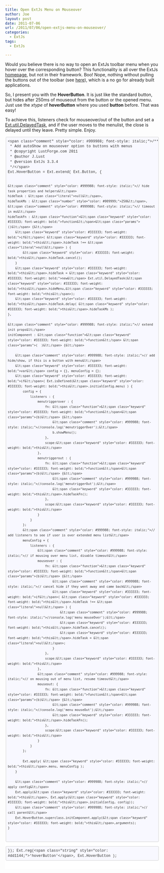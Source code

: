 ```yaml
---
title: Open ExtJs Menu on Mouseover
author: Joe
layout: post
date: 2011-07-06
url: /2011/07/06/open-extjs-menu-on-mouseover/
categories:
  - ExtJs
tags:
  - ExtJs

---
```

Would you believe there is no way to open an ExtJs toolbar menu when you hover over the corresponding button? This functionality is all over the ExtJs <a title="Sencha Home" href="www.sencha.com" target="_blank">homepage</a>, but not in their framework. Boo! Nope, nothing without pulling the buttons out of the toolbar (see <a title="ExtJs Forum Topic" href="http://www.sencha.com/forum/showthread.php?69931-toolbar-menu-open-on-hover" target="_blank">here</a>), which is a no go for already built applications.

So, I present you with the **HoverButton**. It is just like the standard button, but hides after 250ms of mouseout from the button or the opened menu. Just use the _xtype_ of **hoverButton** where you used **button** before. That was easy!

To achieve this, listeners check for mouseover/out of the button and set a <a title="ExtJs Source/Doc" href="http://docs.sencha.com/air/source/DelayedTask.html#cls-Ext.util.DelayedTask" target="_blank">Ext.util.DelayedTask</a>, and if the user moves to the menulist, the close is delayed until they leave. Pretty simple. Enjoy.

<div class="markdown-here-wrapper" style="font-size: 1em; font-family: Helvetica, arial, freesans, clean, sans-serif; color: #222222; border: none; line-height: 1.2; background-color: #ffffff;" data-md-url="https://lustforge.com/wp-admin/post.php?post=40&action=edit">
  <pre style="font-size: 1em; font-family: Consolas, Inconsolata, Courier, monospace; line-height: 1.2em; overflow: auto; margin: 1em 0px;"><code class="language-javascript" style="font-size: 0.85em; font-family: Consolas, Inconsolata, Courier, monospace; margin: 0px 0.15em; padding: 0.5em; white-space: pre; border: 1px solid #cccccc; border-top-left-radius: 3px; border-top-right-radius: 3px; border-bottom-right-radius: 3px; border-bottom-left-radius: 3px; display: block; background-color: #f8f8f8; color: #333333; background: #f8f8ff;">&lt;span class="comment" style="color: #999988; font-style: italic;">/**
 * Add autoShow on mouseover option to buttons with menus
 * @copyright LustForge.com 2011
 * @author J.Lust
 * @version ExtJs 3.3.4
 */&lt;/span>
Ext.HoverButton = Ext.extend( Ext.Button, {

    &lt;span class="comment" style="color: #999988; font-style: italic;">// hide task properties and helpers&lt;/span>
    hideTask : &lt;span class="literal">null&lt;/span>,
    hideTaskMs : &lt;span class="number" style="color: #009999;">250&lt;/span>, &lt;span class="comment" style="color: #999988; font-style: italic;">// timeout in ms&lt;/span>
    hideTaskFn : &lt;span class="function">&lt;span class="keyword" style="color: #333333; font-weight: bold;">function&lt;/span>&lt;span class="params">()&lt;/span> {&lt;/span>
        &lt;span class="keyword" style="color: #333333; font-weight: bold;">if&lt;/span>( &lt;span class="keyword" style="color: #333333; font-weight: bold;">this&lt;/span>.hideTask !== &lt;span class="literal">null&lt;/span> ) {
            &lt;span class="keyword" style="color: #333333; font-weight: bold;">this&lt;/span>.hideTask.cancel();
        }
        &lt;span class="keyword" style="color: #333333; font-weight: bold;">this&lt;/span>.hideTask = &lt;span class="keyword" style="color: #333333; font-weight: bold;">new&lt;/span> Ext.util.DelayedTask(&lt;span class="keyword" style="color: #333333; font-weight: bold;">this&lt;/span>.hideMenu,&lt;span class="keyword" style="color: #333333; font-weight: bold;">this&lt;/span>);
        &lt;span class="keyword" style="color: #333333; font-weight: bold;">this&lt;/span>.hideTask.delay( &lt;span class="keyword" style="color: #333333; font-weight: bold;">this&lt;/span>.hideTaskMs );
    },

    &lt;span class="comment" style="color: #999988; font-style: italic;">// extend init props&lt;/span>
    initComponent : &lt;span class="function">&lt;span class="keyword" style="color: #333333; font-weight: bold;">function&lt;/span> &lt;span class="params">(  )&lt;/span> {&lt;/span>

        &lt;span class="comment" style="color: #999988; font-style: italic;">// add hide/show, if this is a button with menu&lt;/span>
        &lt;span class="keyword" style="color: #333333; font-weight: bold;">var&lt;/span> config = {}, menuConfig = {};
        &lt;span class="keyword" style="color: #333333; font-weight: bold;">if&lt;/span>( Ext.isDefined(&lt;span class="keyword" style="color: #333333; font-weight: bold;">this&lt;/span>.initialConfig.menu) ) {
            config = {
                listeners : {
                    menutriggerover : {
                        fn: &lt;span class="function">&lt;span class="keyword" style="color: #333333; font-weight: bold;">function&lt;/span>&lt;span class="params">(b)&lt;/span> {&lt;/span>
                            &lt;span class="comment" style="color: #999988; font-style: italic;">//console.log('menutriggerOver');&lt;/span>
                            b.showMenu();
                        },
                        scope:&lt;span class="keyword" style="color: #333333; font-weight: bold;">this&lt;/span>
                    },
                    menutriggerout : {
                        fn: &lt;span class="function">&lt;span class="keyword" style="color: #333333; font-weight: bold;">function&lt;/span>&lt;span class="params">(b)&lt;/span> {&lt;/span>
                            &lt;span class="comment" style="color: #999988; font-style: italic;">//console.log('menutriggerOut');&lt;/span>
                            &lt;span class="keyword" style="color: #333333; font-weight: bold;">this&lt;/span>.hideTaskFn();
                        },
                        scope:&lt;span class="keyword" style="color: #333333; font-weight: bold;">this&lt;/span>
                    }
                }
            };
            &lt;span class="comment" style="color: #999988; font-style: italic;">// add listeners to see if user is over extended menu list&lt;/span>
            menuConfig = {
                listeners : {
                    &lt;span class="comment" style="color: #999988; font-style: italic;">// if mousing over menu list, disable timeout&lt;/span>
                    mouseover : {
                        fn: &lt;span class="function">&lt;span class="keyword" style="color: #333333; font-weight: bold;">function&lt;/span>&lt;span class="params">(b)&lt;/span> {&lt;/span>
                            &lt;span class="comment" style="color: #999988; font-style: italic;">// cancel hide if they went away and came back&lt;/span>
                            &lt;span class="keyword" style="color: #333333; font-weight: bold;">if&lt;/span>( &lt;span class="keyword" style="color: #333333; font-weight: bold;">this&lt;/span>.hideTask !== &lt;span class="literal">null&lt;/span> ) {
                                &lt;span class="comment" style="color: #999988; font-style: italic;">//console.log('menu mouseOver');&lt;/span>
                                &lt;span class="keyword" style="color: #333333; font-weight: bold;">this&lt;/span>.hideTask.cancel();
                                &lt;span class="keyword" style="color: #333333; font-weight: bold;">this&lt;/span>.hideTask = &lt;span class="literal">null&lt;/span>;
                            }
                        },
                        scope:&lt;span class="keyword" style="color: #333333; font-weight: bold;">this&lt;/span>
                    },
                    &lt;span class="comment" style="color: #999988; font-style: italic;">// on mousing out of menu list, resume timeout&lt;/span>
                    mouseout: {
                        fn: &lt;span class="function">&lt;span class="keyword" style="color: #333333; font-weight: bold;">function&lt;/span>&lt;span class="params">(b)&lt;/span> {&lt;/span>
                            &lt;span class="comment" style="color: #999988; font-style: italic;">//console.log('menu mouseOut');&lt;/span>
                            &lt;span class="keyword" style="color: #333333; font-weight: bold;">this&lt;/span>.hideTaskFn();
                        },
                        scope:&lt;span class="keyword" style="color: #333333; font-weight: bold;">this&lt;/span>
                    }
                }
            };

            Ext.apply( &lt;span class="keyword" style="color: #333333; font-weight: bold;">this&lt;/span>.menu, menuConfig );
        }

        &lt;span class="comment" style="color: #999988; font-style: italic;">// apply config&lt;/span>
        Ext.apply(&lt;span class="keyword" style="color: #333333; font-weight: bold;">this&lt;/span>, Ext.apply(&lt;span class="keyword" style="color: #333333; font-weight: bold;">this&lt;/span>.initialConfig, config));
        &lt;span class="comment" style="color: #999988; font-style: italic;">// call parent&lt;/span>
        Ext.HoverButton.superclass.initComponent.apply(&lt;span class="keyword" style="color: #333333; font-weight: bold;">this&lt;/span>,arguments);
    }
});
Ext.reg(&lt;span class="string" style="color: #dd1144;">'hoverButton'&lt;/span>, Ext.HoverButton );
</code></pre>
  
  <div style="height: 0; font-size: 0em; padding: 0; margin: 0;" title="MDH:YGBgamF2YXNjcmlwdDxicj4vKio8YnI+ICogQWRkIGF1dG9TaG93IG9uIG1vdXNlb3ZlciBvcHRp
b24gdG8gYnV0dG9ucyB3aXRoIG1lbnVzPGJyPiAqIEBjb3B5cmlnaHQgTHVzdEZvcmdlLmNvbSAy
MDExPGJyPiAqIEBhdXRob3IgSi5MdXN0PGJyPiAqIEB2ZXJzaW9uIEV4dEpzIDMuMy40PGJyPiAq
Lzxicj5FeHQuSG92ZXJCdXR0b24gPSBFeHQuZXh0ZW5kKCBFeHQuQnV0dG9uLCB7PGJyPjxicj4J
Ly8gaGlkZSB0YXNrIHByb3BlcnRpZXMgYW5kIGhlbHBlcnM8YnI+CWhpZGVUYXNrIDogbnVsbCw8
YnI+CWhpZGVUYXNrTXMgOiAyNTAsIC8vIHRpbWVvdXQgaW4gbXM8YnI+CWhpZGVUYXNrRm4gOiBm
dW5jdGlvbigpIHs8YnI+CQlpZiggdGhpcy5oaWRlVGFzayAhPT0gbnVsbCApIHs8YnI+CQkJdGhp
cy5oaWRlVGFzay5jYW5jZWwoKTs8YnI+CQl9PGJyPgkJdGhpcy5oaWRlVGFzayA9IG5ldyBFeHQu
dXRpbC5EZWxheWVkVGFzayh0aGlzLmhpZGVNZW51LHRoaXMpOzxicj4JCXRoaXMuaGlkZVRhc2su
ZGVsYXkoIHRoaXMuaGlkZVRhc2tNcyApOzxicj4JfSw8YnI+PGJyPgkvLyBleHRlbmQgaW5pdCBw
cm9wczxicj4JaW5pdENvbXBvbmVudCA6IGZ1bmN0aW9uICggICkgezxicj48YnI+CQkvLyBhZGQg
aGlkZS9zaG93LCBpZiB0aGlzIGlzIGEgYnV0dG9uIHdpdGggbWVudTxicj4JCXZhciBjb25maWcg
PSB7fSwgbWVudUNvbmZpZyA9IHt9Ozxicj4JCWlmKCBFeHQuaXNEZWZpbmVkKHRoaXMuaW5pdGlh
bENvbmZpZy5tZW51KSApIHs8YnI+CQkJY29uZmlnID0gezxicj4JCQkJbGlzdGVuZXJzIDogezxi
cj4JCQkJCW1lbnV0cmlnZ2Vyb3ZlciA6IHs8YnI+CQkJCQkJZm46IGZ1bmN0aW9uKGIpIHs8YnI+
CQkJCQkJCS8vY29uc29sZS5sb2coJ21lbnV0cmlnZ2VyT3ZlcicpOzxicj4JCQkJCQkJYi5zaG93
TWVudSgpOzxicj4JCQkJCQl9LDxicj4JCQkJCQlzY29wZTp0aGlzPGJyPgkJCQkJfSw8YnI+CQkJ
CQltZW51dHJpZ2dlcm91dCA6IHs8YnI+CQkJCQkJZm46IGZ1bmN0aW9uKGIpIHs8YnI+CQkJCQkJ
CS8vY29uc29sZS5sb2coJ21lbnV0cmlnZ2VyT3V0Jyk7PGJyPgkJCQkJCQl0aGlzLmhpZGVUYXNr
Rm4oKTs8YnI+CQkJCQkJfSw8YnI+CQkJCQkJc2NvcGU6dGhpczxicj4JCQkJCX08YnI+CQkJCX08
YnI+CQkJfTs8YnI+CQkJLy8gYWRkIGxpc3RlbmVycyB0byBzZWUgaWYgdXNlciBpcyBvdmVyIGV4
dGVuZGVkIG1lbnUgbGlzdDxicj4JCQltZW51Q29uZmlnID0gezxicj4JCQkJbGlzdGVuZXJzIDog
ezxicj4JCQkJCS8vIGlmIG1vdXNpbmcgb3ZlciBtZW51IGxpc3QsIGRpc2FibGUgdGltZW91dDxi
cj4JCQkJCW1vdXNlb3ZlciA6IHs8YnI+CQkJCQkJZm46IGZ1bmN0aW9uKGIpIHs8YnI+CQkJCQkJ
CS8vIGNhbmNlbCBoaWRlIGlmIHRoZXkgd2VudCBhd2F5IGFuZCBjYW1lIGJhY2s8YnI+CQkJCQkJ
CWlmKCB0aGlzLmhpZGVUYXNrICE9PSBudWxsICkgezxicj4JCQkJCQkJCS8vY29uc29sZS5sb2co
J21lbnUgbW91c2VPdmVyJyk7PGJyPgkJCQkJCQkJdGhpcy5oaWRlVGFzay5jYW5jZWwoKTs8YnI+
CQkJCQkJCQl0aGlzLmhpZGVUYXNrID0gbnVsbDs8YnI+CQkJCQkJCX08YnI+CQkJCQkJfSw8YnI+
CQkJCQkJc2NvcGU6dGhpczxicj4JCQkJCX0sPGJyPgkJCQkJLy8gb24gbW91c2luZyBvdXQgb2Yg
bWVudSBsaXN0LCByZXN1bWUgdGltZW91dDxicj4JCQkJCW1vdXNlb3V0OiB7PGJyPgkJCQkJCWZu
OiBmdW5jdGlvbihiKSB7PGJyPgkJCQkJCQkvL2NvbnNvbGUubG9nKCdtZW51IG1vdXNlT3V0Jyk7
PGJyPgkJCQkJCQl0aGlzLmhpZGVUYXNrRm4oKTs8YnI+CQkJCQkJfSw8YnI+CQkJCQkJc2NvcGU6
dGhpczxicj4JCQkJCX08YnI+CQkJCX08YnI+CQkJfTs8YnI+PGJyPgkJCUV4dC5hcHBseSggdGhp
cy5tZW51LCBtZW51Q29uZmlnICk7PGJyPgkJfTxicj48YnI+CQkvLyBhcHBseSBjb25maWc8YnI+
CQlFeHQuYXBwbHkodGhpcywgRXh0LmFwcGx5KHRoaXMuaW5pdGlhbENvbmZpZywgY29uZmlnKSk7
PGJyPgkJLy8gY2FsbCBwYXJlbnQ8YnI+CQlFeHQuSG92ZXJCdXR0b24uc3VwZXJjbGFzcy5pbml0
Q29tcG9uZW50LmFwcGx5KHRoaXMsYXJndW1lbnRzKTs8YnI+CX08YnI+fSk7PGJyPkV4dC5yZWco
J2hvdmVyQnV0dG9uJywgRXh0LkhvdmVyQnV0dG9uICk7PGJyPmBgYA==">
    ​
  </div>
</div>